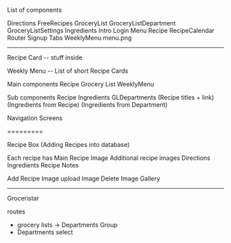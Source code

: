 List of components

Directions
FreeRecipes
GroceryList
GroceryListDepartment
GroceryListSettings
Ingredients
Intro
Login
Menu
Recipe
RecipeCalendar
Router
Signup
Tabs
WeeklyMenu
menu.png

---------------

Recipe Card
 -- stuff inside

Weekly Menu
 -- List of short Recipe Cards

 Main components
  Recipe
  Grocery List
  WeeklyMenu

 Sub components
  Recipe Ingredients
  GLDepartments
  (Recipe titles + link)
  (Ingredients from Recipe)
  (Ingredients from Department)

  Navigation
 Screens

=========

Recipe Box (Adding Recipes into database)

Each recipe has
Main Recipe Image
Additional recipe images
Directions
Ingredients
Recipe Notes

Add Recipe
Image upload
Image Delete
Image Gallery

---

Groceristar

routes
- grocery lists -> Departments Group
- Departments select
